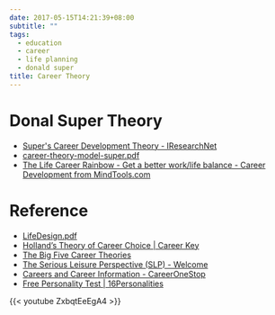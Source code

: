 ```yaml
---
date: 2017-05-15T14:21:39+08:00
subtitle: ""
tags:
  - education
  - career
  - life planning
  - donald super
title: Career Theory
---
```


# Donal Super Theory
- [Super's Career Development Theory - IResearchNet][1]
- [career-theory-model-super.pdf][2]
- [The Life Career Rainbow - Get a better work/life balance - Career Development from MindTools.com][3]


# Reference
- [LifeDesign.pdf][4]
- [Holland’s Theory of Career Choice | Career Key][5]
- [The Big Five Career Theories][6]
- [The Serious Leisure Perspective (SLP) - Welcome][7]
- [Careers and Career Information - CareerOneStop][8]
- [Free Personality Test | 16Personalities][9]

{{< youtube ZxbqtEeEgA4 >}}


[1]: http://career.iresearchnet.com/career-development/supers-career-development-theory/
[2]: https://www.careers.govt.nz/assets/pages/docs/career-theory-model-super.pdf
[3]: https://www.mindtools.com/pages/article/newCDV_95.htm
[4]: http://www.vocopher.com/LifeDesign/LifeDesign.pdf
[5]: https://www.careerkey.org/choose-a-career/hollands-theory-of-career-choice.html#.WRm7CxOGMy4
[6]: http://www.realtutoring.com/career/bigFiveTheory.pdf
[7]: http://www.seriousleisure.net/
[8]: https://www.careeronestop.org/
[9]: https://www.16personalities.com/free-personality-test
